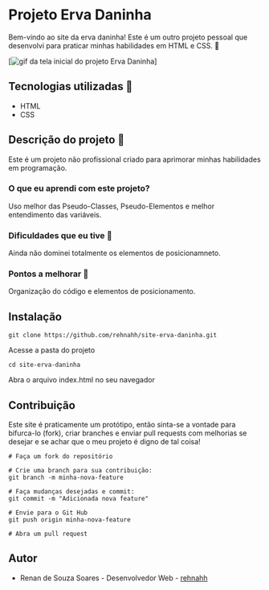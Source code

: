 # Projeto Erva Daninha

Bem-vindo ao site da erva daninha! Este é um outro projeto pessoal que desenvolvi para praticar minhas habilidades em HTML e CSS. 🚀

[<img src="tela.gif" alt="gif da tela inicial do projeto Erva Daninha">]

## Tecnologias utilizadas 🌟
- HTML
- CSS

## Descrição do projeto 📔

Este é um projeto não profissional criado para aprimorar minhas habilidades em programação.

### O que eu aprendi com este projeto?

Uso melhor das Pseudo-Classes, Pseudo-Elementos e melhor entendimento das variáveis.

### Dificuldades que eu tive 🔎

Ainda não dominei totalmente os elementos de posicionamneto.

### Pontos a melhorar 🚩

Organização do código e elementos de posicionamento.

## Instalação
````
git clone https://github.com/rehnahh/site-erva-daninha.git
````

Acesse a pasta do projeto
````
cd site-erva-daninha
````

Abra o arquivo index.html no seu navegador

## Contribuição

Este site é praticamente um protótipo, então sinta-se a vontade para bifurca-lo (fork), criar branches e enviar pull requests com melhorias se desejar e se achar que o meu projeto é digno de tal coisa!

````
# Faça um fork do repositório

# Crie uma branch para sua contribuição:
git branch -m minha-nova-feature

# Faça mudanças desejadas e commit:
git commit -m "Adicionada nova feature"

# Envie para o Git Hub
git push origin minha-nova-feature

# Abra um pull request
````

## Autor
- Renan de Souza Soares - Desenvolvedor Web - [rehnahh](https://github.com/rehnahh)